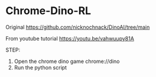 # Chrome-Dino-RL

Original 
https://github.com/nicknochnack/DinoAI/tree/main

From youtube tutorial https://youtu.be/vahwuupy81A




STEP:
1. Open the chrome dino game chrome://dino
2. Run the python script

   
